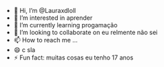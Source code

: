 - 👋 Hi, I’m @Lauraxdloll
- 👀 I’m interested in aprender 
- 🌱 I’m currently learning progamação 
- 💞️ I’m looking to collaborate on eu relmente não sei 
- 📫 How to reach me ...
- 😄 c sla
- ⚡ Fun fact: muitas cosas 
eu tenho 17 anos 
<!---eu quero
Lauraxdloll/Lauraxdloll is a ✨ special ✨ repository because its `README.md` (this file) appears on your GitHub profile.
You can click the Preview link to take a look at your changes.
--->
